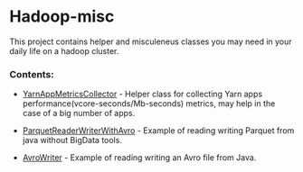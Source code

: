 # Hadoop-misc

This project contains helper and misculeneus classes you may need in your daily life on a hadoop cluster.

### Contents:

* [YarnAppMetricsCollector] - Helper class for collecting Yarn apps performance(vcore-seconds/Mb-seconds) metrics, may help in the case of a big number of apps.

* [ParquetReaderWriterWithAvro] - Example of reading writing Parquet from java without BigData tools.

* [AvroWriter] - Example of reading writing an Avro file from Java.



   [YarnAppMetricsCollector]: <https://github.com/MaxNevermind/Hadoop-snippets/blob/master/src/main/java/org/maxkons/hadoop_snippets/yarn/YarnAppMetricsCollector.java>
   [ParquetReaderWriterWithAvro]: <https://github.com/MaxNevermind/Hadoop-snippets/blob/master/src/main/java/org/maxkons/hadoop_snippets/parquet/ParquetReaderWriterWithAvro.java>
   [AvroWriter]: <https://github.com/MaxNevermind/Hadoop-snippets/blob/master/src/main/java/org/maxkons/hadoop_snippets/avro/AvroWriter.java>
